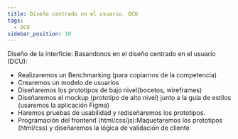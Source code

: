 ```yaml
---
title: Diseño centrado en el usuario. DCU
tags:
  - DCU
sidebar_position: 10
---
```



Diseño de la interficie: Basandonos en el diseño centrado en el usuario (DCU):
- Realizaremos un Benchmarking (para copiarnos de la competencia)
- Crearemos un modelo de usuarios
- Diseñaremos los prototipos de bajo nivel(bocetos, wireframes)
- Diseñaremos el mockup (prototipo de alto nivel) junto a la guía de estilos (usaremos la aplicación Figma)
- Haremos pruebas de usabilidad y rediseñaremos los prototipos.
- Programación del frontend (html/css/js):Maquetaremos los prototipos (html/css) y diseñaremos la lógica de validación de cliente